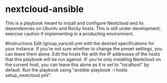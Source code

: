 # nextcloud-ansible
This is a playbook meant to install and configure Nextcloud and its dependencies on Ubuntu and Rocky hosts. This is still under development; exercise caution if implementing in a producting environment.

#Instructions
Edit /group_vars/all.yml with the desired specifications for your instance. If you're not sure whether to change the preset settings, you can leave them alone.
Edit the hosts file with the IP addresses of the hosts that this playbook will be run against. IF you're only installing Nextcloud on the current host, you can leave this alone as it is set to "localhost" by default.
Run the playbook using "ansible-playbook -i hosts setup_nextcloud.yml".
